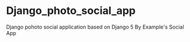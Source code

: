 # Django_photo_social_app
Django pohoto social application based on Django 5 By Example's Social App
